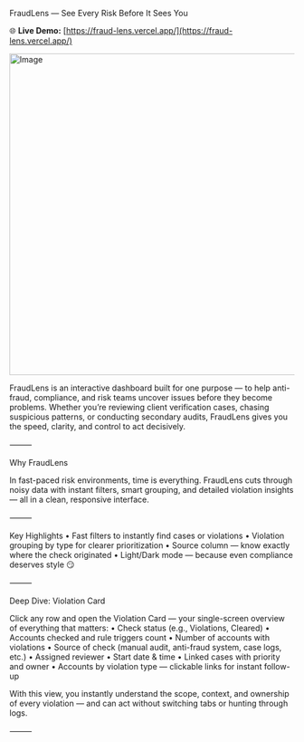 FraudLens — See Every Risk Before It Sees You

🌐 **Live Demo:** [https://fraud-lens.vercel.app/](https://fraud-lens.vercel.app/)  

<img width="1014" height="568" alt="Image" src="https://github.com/user-attachments/assets/418763e7-1f45-459c-99c9-00c1dbc93687" />

FraudLens is an interactive dashboard built for one purpose — to help anti-fraud, compliance, and risk teams uncover issues before they become problems.
Whether you’re reviewing client verification cases, chasing suspicious patterns, or conducting secondary audits, FraudLens gives you the speed, clarity, and control to act decisively.

⸻

Why FraudLens

In fast-paced risk environments, time is everything. FraudLens cuts through noisy data with instant filters, smart grouping, and detailed violation insights — all in a clean, responsive interface.

⸻

Key Highlights
	•	Fast filters to instantly find cases or violations
	•	Violation grouping by type for clearer prioritization
	•	Source column — know exactly where the check originated
	•	Light/Dark mode — because even compliance deserves style 😏

⸻

Deep Dive: Violation Card

Click any row and open the Violation Card — your single-screen overview of everything that matters:
	•	Check status (e.g., Violations, Cleared)
	•	Accounts checked and rule triggers count
	•	Number of accounts with violations
	•	Source of check (manual audit, anti-fraud system, case logs, etc.)
	•	Assigned reviewer
	•	Start date & time
	•	Linked cases with priority and owner
	•	Accounts by violation type — clickable links for instant follow-up

With this view, you instantly understand the scope, context, and ownership of every violation — and can act without switching tabs or hunting through logs.

⸻
